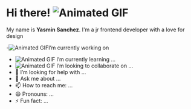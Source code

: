 # Hi there! ![Animated GIF](https://64.media.tumblr.com/4d502ba807b173c7fd4624504257d65b/c3614424f2464c97-ab/s250x400/878317253f19cd6323499571641154ee4de0c97f.gifv)
  My name is **Yasmin Sanchez**. I'm a jr frontend developer with a love for design 
  

 -![Animated GIF](https://64.media.tumblr.com/a116cdbad8ae2a9438b6319ba8e34215/ed9807d5336d7dfb-6e/s75x75_c1/1ac47ce63b0d61ceb15083b4d798b93a145b12ff.gifv)I’m currently working on 
- ![Animated GIF](https://64.media.tumblr.com/5f8ce85770b49577bb8cd3b069f83c98/ed9807d5336d7dfb-84/s75x75_c1/bfd122d017d4e6c5924af24bb6e4e77534b6e8b4.gifv) I’m currently learning ...
- ![Animated GIF](https://64.media.tumblr.com/5f8ce85770b49577bb8cd3b069f83c98/ed9807d5336d7dfb-84/s75x75_c1/bfd122d017d4e6c5924af24bb6e4e77534b6e8b4.gifv) I’m looking to collaborate on ...
- 🤔 I’m looking for help with ...
- 💬 Ask me about ...
- 📫 How to reach me: ...
- 😄 Pronouns: ...
- ⚡ Fun fact: ...

